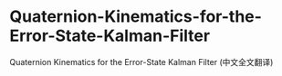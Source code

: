 # Quaternion-Kinematics-for-the-Error-State-Kalman-Filter
Quaternion Kinematics for the Error-State Kalman Filter (中文全文翻译)
